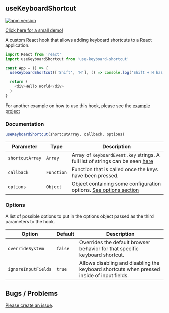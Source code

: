## useKeyboardShortcut

[![npm version](https://badge.fury.io/js/use-keyboard-shortcut.svg)](https://badge.fury.io/js/use-keyboard-shortcut)

[Click here for a small demo!](https://use-keyboard-shortcut.netlify.com/)

A custom React hook that allows adding keyboard shortcuts to a React application.

```javascript
import React from 'react'
import useKeyboardShortcut from 'use-keyboard-shortcut'

const App = () => {
  useKeyboardShortcut(['Shift', 'H'], () => console.log('Shift + H has been pressed.'), { overrideSystem: false })

  return (
    <div>Hello World</div>
  )
}
```

For another example on how to use this hook, please see the [example project](https://github.com/arthurtyukayev/use-keyboard-shortcut/tree/master/example)

### Documentation
```javascript
useKeyboardShortcut(shortcutArray, callback, options)
```

| Parameter | Type | Description |
|--------------|-----------|------------|
| `shortcutArray` | `Array` | Array of `KeyboardEvent.key` strings. A full list of strings can be seen [here](https://developer.mozilla.org/en-US/docs/Web/API/KeyboardEvent/key/Key_Values) |
| `callback` | `Function` | Function that is called once the keys have been pressed. |
| `options` | `Object` | Object containing some configuration options. [See options section](https://github.com/arthurtyukayev/use-keyboard-shortcut#options) |

### Options

A list of possible options to put in the options object passed as the third parameters to the hook.

| Option | Default | Description |
|--------------|-----------|------------|
| `overrideSystem` | `false` | Overrides the default browser behavior for that specific keyboard shortcut. |
| `ignoreInputFields` | `true` | Allows disabling and disabling the keyboard shortcuts when pressed inside of input fields. |

## Bugs / Problems 
[Please create an issue](https://github.com/arthurtyukayev/use-keyboard-shortcut/issues/new). 
